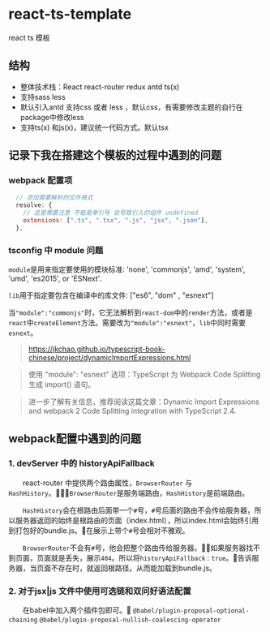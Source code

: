 # react-ts-template
react ts 模板

## 结构
- 整体技术栈：React react-router redux antd ts(x) 
- 支持sass less
- 默认引入antd 支持css 或者 less ，默认css，有需要修改主题的自行在package中修改less
- 支持ts(x) 和js(x)，建议统一代码方式。默认tsx
  


## 记录下我在搭建这个模板的过程中遇到的问题
 
### webpack 配置项

```javascript 
  // 添加需要解析的文件格式
  resolve: {
    // 这里需要注意 不能是单引号 会导致引入的组件 undefined
    extensions: [".ts", ".tsx", ".js", "jsx", ".json"],
  },
```

### tsconfig 中 module 问题
  `module`是用来指定要使用的模块标准: 'none', 'commonjs', 'amd', 'system', 'umd', 'es2015', or 'ESNext'. 
  
  `lib`用于指定要包含在编译中的库文件: ["es6", "dom" , "esnext"]

  当`"module":"commonjs"`时，它无法解析到`react-dom`中的`render`方法，或者是`react`中`createElement`方法。需要改为`"module":"esnext"`，`lib`中同时需要`esnext`。
  
  > https://jkchao.github.io/typescript-book-chinese/project/dynamicImportExpressions.html
  
  > 使用 "module": "esnext" 选项：TypeScript 为 Webpack Code Splitting 生成 import() 语句。
  
  > 进一步了解有关信息，推荐阅读这篇文章：Dynamic Import Expressions and webpack 2 Code Splitting integration with TypeScript 2.4.

## webpack配置中遇到的问题

### 1. devServer 中的 historyApiFallback

&emsp;&emsp;react-router 中提供两个路由属性，`BrowserRouter` 与 `HashHistory`。`BrowserRouter`是服务端路由，`HashHistory`是前端路由。

&emsp;&emsp;`HashHistory`会在根路由后面带一个`#`号，`#`号后面的路由不会传给服务器，所以服务器返回的始终是根路由的页面（index.html），所以index.html会始终引用到打包好的bundle.js。在展示上带个`#`号会相对不雅观。

&emsp;&emsp;`BrowserRouter`不会有`#`号，他会把整个路由传给服务器。如果服务器找不到页面，页面就是丢失，展示`404`。所以将`historyApiFallback：true`。告诉服务器，当页面不存在时，就返回根路径。从而能加载到bundle.js。

### 2. 对于jsx|js 文件中使用可选链和双问好语法配置
&emsp;&emsp;在babel中加入两个插件包即可。 `@babel/plugin-proposal-optional-chaining`  `@babel/plugin-proposal-nullish-coalescing-operator`

